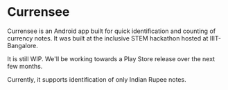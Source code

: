 # Currensee

Currensee is an Android app built for quick identification and counting of currency notes. It was built at the inclusive STEM hackathon hosted at IIIT-Bangalore.

It is still WIP. We'll be working towards a Play Store release over the next few months.

Currently, it supports identification of only Indian Rupee notes.
